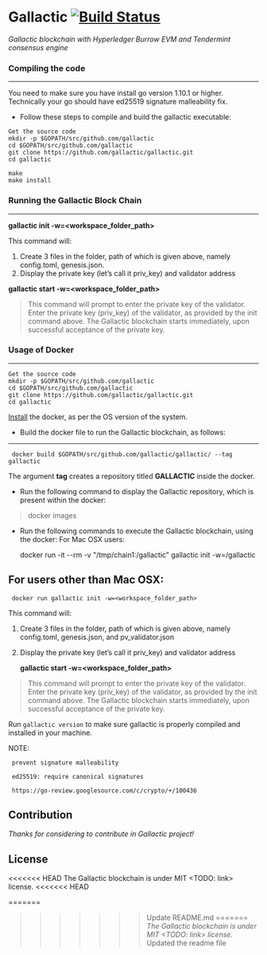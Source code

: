# Gallactic [![Build Status](https://api.travis-ci.org/gallactic/gallactic.svg?branch=master)](https://travis-ci.org/gallactic/gallactic) 
*Gallactic blockchain with Hyperledger Burrow EVM and Tendermint consensus engine*

### Compiling the code
------
You need to make sure you have install go version 1.10.1 or higher. Technically your go should have ed25519 signature malleability fix.

 * Follow these steps to compile and build the gallactic executable:

```
Get the source code
mkdir -p $GOPATH/src/github.com/gallactic
cd $GOPATH/src/github.com/gallactic
git clone https://github.com/gallactic/gallactic.git
cd gallactic

make
make install
```
### Running the Gallactic Block Chain
--------
 **gallactic init -w=<workspace_folder_path>**

 This command will:
1. Create 3 files in the folder, path of which is given above, namely config.toml, genesis.json.
2. Display the private key (let’s call it priv_key) and validator address 

 **gallactic start -w=<workspace_folder_path>**

> This command will prompt to enter the private key of the validator. Enter the private key (priv_key) of the validator, as provided by the init command above.
The Gallactic blockchain starts immediately, upon successful acceptance of the private key.


### Usage of Docker
------
    Get the source code
	mkdir -p $GOPATH/src/github.com/gallactic
	cd $GOPATH/src/github.com/gallactic
	git clone https://github.com/gallactic/gallactic.git
	cd gallactic

 [Install](https://www.docker.com/) the docker, as per the OS version of the system.

 * Build the docker file to run the Gallactic blockchain, as follows: 
_____

     docker build $GOPATH/src/github.com/gallactic/gallactic/ --tag gallactic

The argument **tag** creates a repository titled **GALLACTIC** inside the docker.

* Run the following command to display the Gallactic repository, which is present within the docker:

> docker images

 * Run the following commands to execute the Gallactic blockchain, using the docker:
For Mac OSX users:

     docker run -it --rm -v "/tmp/chain1:/gallactic"  gallactic init -w=/gallactic

**For users other than Mac OSX:**
----
     docker run gallactic init -w=<workspace_folder_path>

This command will:
1. Create 3 files in the folder, path of which is given above, namely config.toml, genesis.json, and pv_validator.json
2. Display the private key (let’s call it priv_key) and validator address 

     **gallactic start -w=<workspace_folder_path>**

> This command will prompt to enter the private key of the validator. Enter the private key (priv_key) of the validator, as provided by the init command above.
The Gallactic blockchain starts immediately, upon successful acceptance of the private key.

Run `gallactic version` to make sure gallactic is properly compiled and installed in your machine.

NOTE:

     prevent signature malleability

     ed25519: require canonical signatures

     https://go-review.googlesource.com/c/crypto/+/100436

## Contribution
*Thanks for considering to contribute in Gallactic project!*

## License
<<<<<<< HEAD
The Gallactic blockchain is under MIT <TODO: link> license.
<<<<<<< HEAD

=======
>>>>>>> Update README.md
=======
*The Gallactic blockchain is under MIT <TODO: link> license.*
>>>>>>> Updated the readme file
